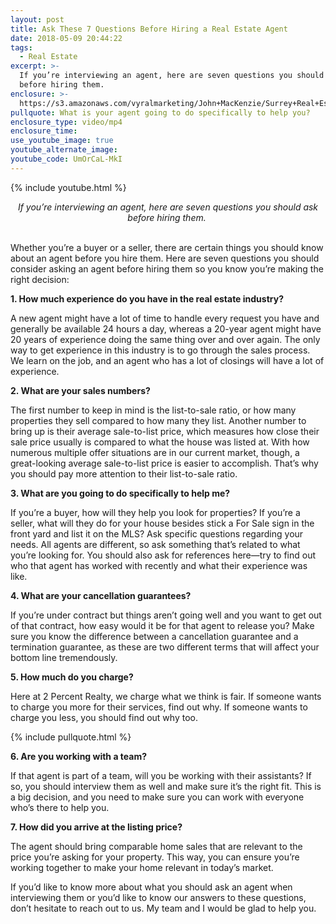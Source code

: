 ```yaml
---
layout: post
title: Ask These 7 Questions Before Hiring a Real Estate Agent
date: 2018-05-09 20:44:22
tags:
  - Real Estate
excerpt: >-
  If you’re interviewing an agent, here are seven questions you should ask
  before hiring them.
enclosure: >-
  https://s3.amazonaws.com/vyralmarketing/John+MacKenzie/Surrey+Real+Estate+%257C+2+Percent+Realty+Solution-+questions+to+ask+your+realtor.mp4
pullquote: What is your agent going to do specifically to help you?
enclosure_type: video/mp4
enclosure_time:
use_youtube_image: true
youtube_alternate_image:
youtube_code: UmOrCaL-MkI
---
```


{% include youtube.html %}

<center><em>If you&rsquo;re interviewing an agent, here are seven questions you should ask before hiring them.&nbsp;</em></center>

<center>&nbsp;</center>

Whether you’re a buyer or a seller, there are certain things you should know about an agent before you hire them. Here are seven questions you should consider asking an agent before hiring them so you know you’re making the right decision:

**1. How much experience do you have in the real estate industry?**

A new agent might have a lot of time to handle every request you have and generally be available 24 hours a day, whereas a 20-year agent might have 20 years of experience doing the same thing over and over again. The only way to get experience in this industry is to go through the sales process. We learn on the job, and an agent who has a lot of closings will have a lot of experience.

**2. What are your sales numbers?**

The first number to keep in mind is the list-to-sale ratio, or how many properties they sell compared to how many they list. Another number to bring up is their average sale-to-list price, which measures how close their sale price usually is compared to what the house was listed at. With how numerous multiple offer situations are in our current market, though, a great-looking average sale-to-list price is easier to accomplish. That’s why you should pay more attention to their list-to-sale ratio.

**3. What are you going to do specifically to help me?**

If you’re a buyer, how will they help you look for properties? If you’re a seller, what will they do for your house besides stick a For Sale sign in the front yard and list it on the MLS? Ask specific questions regarding your needs. All agents are different, so ask something that’s related to what you’re looking for. You should also ask for references here—try to find out who that agent has worked with recently and what their experience was like.

**4. What are your cancellation guarantees?**

If you’re under contract but things aren’t going well and you want to get out of that contract, how easy would it be for that agent to release you? Make sure you know the difference between a cancellation guarantee and a termination guarantee, as these are two different terms that will affect your bottom line tremendously.

**5. How much do you charge?**

Here at 2 Percent Realty, we charge what we think is fair. If someone wants to charge you more for their services, find out why. If someone wants to charge you less, you should find out why too.

{% include pullquote.html %}

**6. Are you working with a team?**

If that agent is part of a team, will you be working with their assistants? If so, you should interview them as well and make sure it’s the right fit. This is a big decision, and you need to make sure you can work with everyone who’s there to help you.

**7. How did you arrive at the listing price?**

The agent should bring comparable home sales that are relevant to the price you’re asking for your property. This way, you can ensure you’re working together to make your home relevant in today’s market.

If you’d like to know more about what you should ask an agent when interviewing them or you’d like to know our answers to these questions, don’t hesitate to reach out to us. My team and I would be glad to help you.